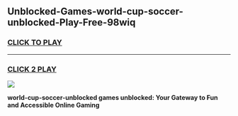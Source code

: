 
## Unblocked-Games-world-cup-soccer-unblocked-Play-Free-98wiq
<h3>
<a href="https://premium76.site?title=world-cup-soccer-unblocked&ref=20M">CLICK TO PLAY</a></h3>
<hr>

<h3>
<a href="https://premium76.site?title=world-cup-soccer-unblocked&ref=20M">CLICK 2 PLAY</a>
  
</h3>

<a href="https://premium76.site?title=world-cup-soccer-unblocked&ref=19M"><img src="https://clearcache.store/games.png"></a>


**world-cup-soccer-unblocked games unblocked: Your Gateway to Fun and Accessible Online Gaming**
